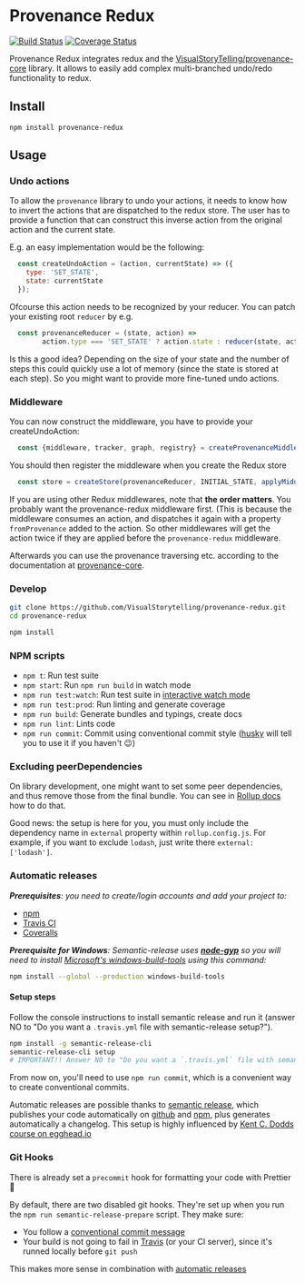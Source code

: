 # Provenance Redux

[![Build Status](https://travis-ci.org/VisualStorytelling/provenance-redux.svg?branch=master)](https://travis-ci.org/VisualStorytelling/provenance-redux)
[![Coverage Status](https://coveralls.io/repos/github/VisualStorytelling/provenance-redux/badge.svg?branch=master)](https://coveralls.io/github/VisualStorytelling/provenance-redux?branch=master)

Provenance Redux integrates redux and the [VisualStoryTelling/provenance-core](https://github.com/visualstorytelling/provenance-core) library.
It allows to easily add complex multi-branched undo/redo functionality to redux.

## Install

```
npm install provenance-redux
```

## Usage

### Undo actions
To allow the `provenance` library to undo your actions, it needs to know how to
invert the actions that are dispatched to the redux store. The user has
to provide a function that can construct this inverse action from the
original action and the current state.

E.g. an easy implementation would be the following:
```javascript
  const createUndoAction = (action, currentState) => ({
    type: 'SET_STATE',
    state: currentState
  });
```
Ofcourse this action needs to be recognized by your reducer. You can patch your existing 
root `reducer` by e.g.
```javascript
  const provenanceReducer = (state, action) =>
        action.type === 'SET_STATE' ? action.state : reducer(state, action);
```
Is this a good idea? Depending on the size of your state and the number of steps this could
quickly use a lot of memory (since the state is stored at each step). So you might want to provide
more fine-tuned undo actions.

### Middleware
You can now construct the middleware, you have to provide your createUndoAction:
```javascript
  const {middleware, tracker, graph, registry} = createProvenanceMiddleware(createUndoAction);
```
You should then register the middleware when you create the Redux store
```javascript
  const store = createStore(provenanceReducer, INITIAL_STATE, applyMiddleware(middleware));
```
If you are using other Redux middlewares, note that **the order matters**. You probably want
the provenance-redux middleware first. (This is because the middleware consumes an action, and
dispatches it again with a property `fromProvenance` added to the action. So other middlewares
will get the action twice if they are applied before the `provenance-redux` middleware.

Afterwards you can use the provenance traversing etc. according to the documentation at
[provenance-core](https://github.com/VisualStorytelling/provenance-core).

### Develop

```bash
git clone https://github.com/VisualStorytelling/provenance-redux.git
cd provenance-redux

npm install
```

### NPM scripts

 - `npm t`: Run test suite
 - `npm start`: Run `npm run build` in watch mode
 - `npm run test:watch`: Run test suite in [interactive watch mode](http://facebook.github.io/jest/docs/cli.html#watch)
 - `npm run test:prod`: Run linting and generate coverage
 - `npm run build`: Generate bundles and typings, create docs
 - `npm run lint`: Lints code
 - `npm run commit`: Commit using conventional commit style ([husky](https://github.com/typicode/husky) will tell you to use it if you haven't :wink:)

### Excluding peerDependencies

On library development, one might want to set some peer dependencies, and thus remove those from the final bundle. You can see in [Rollup docs](https://rollupjs.org/#peer-dependencies) how to do that.

Good news: the setup is here for you, you must only include the dependency name in `external` property within `rollup.config.js`. For example, if you want to exclude `lodash`, just write there `external: ['lodash']`.

### Automatic releases

_**Prerequisites**: you need to create/login accounts and add your project to:_
 - [npm](https://www.npmjs.com/)
 - [Travis CI](https://travis-ci.org)
 - [Coveralls](https://coveralls.io)

_**Prerequisite for Windows**: Semantic-release uses
**[node-gyp](https://github.com/nodejs/node-gyp)** so you will need to
install
[Microsoft's windows-build-tools](https://github.com/felixrieseberg/windows-build-tools)
using this command:_

```bash
npm install --global --production windows-build-tools
```

#### Setup steps

Follow the console instructions to install semantic release and run it (answer NO to "Do you want a `.travis.yml` file with semantic-release setup?").

```bash
npm install -g semantic-release-cli
semantic-release-cli setup
# IMPORTANT!! Answer NO to "Do you want a `.travis.yml` file with semantic-release setup?" question. It is already prepared for you :P
```

From now on, you'll need to use `npm run commit`, which is a convenient way to create conventional commits.

Automatic releases are possible thanks to [semantic release](https://github.com/semantic-release/semantic-release), which publishes your code automatically on [github](https://github.com/) and [npm](https://www.npmjs.com/), plus generates automatically a changelog. This setup is highly influenced by [Kent C. Dodds course on egghead.io](https://egghead.io/courses/how-to-write-an-open-source-javascript-library)

### Git Hooks

There is already set a `precommit` hook for formatting your code with Prettier :nail_care:

By default, there are two disabled git hooks. They're set up when you run the `npm run semantic-release-prepare` script. They make sure:
 - You follow a [conventional commit message](https://github.com/conventional-changelog/conventional-changelog)
 - Your build is not going to fail in [Travis](https://travis-ci.org) (or your CI server), since it's runned locally before `git push`

This makes more sense in combination with [automatic releases](#automatic-releases)

